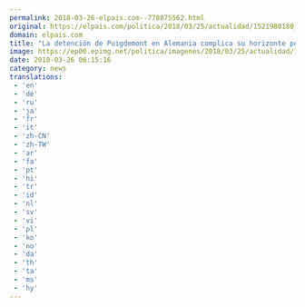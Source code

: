 ```yaml
---
permalink: 2018-03-26-elpais.com--778875562.html
original: https://elpais.com/politica/2018/03/25/actualidad/1521980180_123743.html#?ref=rss&format=simple&link=link
domain: elpais.com
title: "La detención de Puigdemont en Alemania complica su horizonte penal"
image: https://ep00.epimg.net/politica/imagenes/2018/03/25/actualidad/1521980180_123743_1521980898_rrss_normal.jpg
date: 2018-03-26 06:15:16
category: news
translations: 
 - 'en'
 - 'de'
 - 'ru'
 - 'ja'
 - 'fr'
 - 'it'
 - 'zh-CN'
 - 'zh-TW'
 - 'ar'
 - 'fa'
 - 'pt'
 - 'hi'
 - 'tr'
 - 'id'
 - 'nl'
 - 'sv'
 - 'vi'
 - 'pl'
 - 'ko'
 - 'no'
 - 'da'
 - 'th'
 - 'ta'
 - 'ms'
 - 'hy'
---
```


